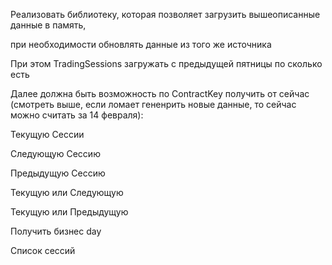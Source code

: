 Реализовать библиотеку, которая позволяет загрузить вышеописанные данные в память,

при необходимости обновлять данные из того же источника

При этом TradingSessions загружать с предыдущей пятницы по сколько есть

 

Далее должна быть возможность по ContractKey получить от сейчас (смотреть выше, если ломает гененрить новые данные, то сейчас можно считать за 14 февраля):

Текущую Сессии

Следующую Сессию

Предыдущую Сессию

Текущую или Следующую

Текущую или Предыдущую

Получить бизнес day

Список сессий

